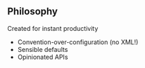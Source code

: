 ## Philosophy

Created for instant productivity

* Convention-over-configuration (no XML!)
* Sensible defaults
* Opinionated APIs
